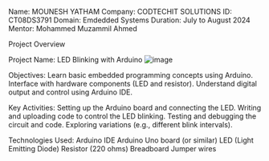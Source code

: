 Name: MOUNESH YATHAM 
Company: CODTECHIT SOLUTIONS 
ID: CT08DS3791
Domain: Emdedded Systems
Duration: July to August 2024
Mentor: Mohammed Muzammil Ahmed

Project Overview

Project Name: LED Blinking with Arduino
![image](https://github.com/MOUNESH4H0/CODTECH-Task1/assets/153296055/e72b99c7-0867-4c8d-bd3e-bc44a8c89626)

Objectives:
Learn basic embedded programming concepts using Arduino.
Interface with hardware components (LED and resistor).
Understand digital output and control using Arduino IDE.

Key Activities:
Setting up the Arduino board and connecting the LED.
Writing and uploading code to control the LED blinking.
Testing and debugging the circuit and code.
Exploring variations (e.g., different blink intervals).

Technologies Used:
Arduino IDE
Arduino Uno board (or similar)
LED (Light Emitting Diode)
Resistor (220 ohms)
Breadboard
Jumper wires

